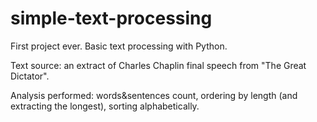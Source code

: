 # simple-text-processing
First project ever. Basic text processing with Python. 

Text source: an extract of Charles Chaplin final speech from "The Great Dictator".

Analysis performed: words&sentences count, ordering by length (and extracting the longest), sorting alphabetically.

